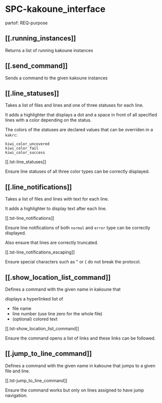 # SPC-kakoune_interface
partof: REQ-purpose
###

## [[.running_instances]]

Returns a list of running kakoune instances

## [[.send_command]]

Sends a command to the given kakoune instances

## [[.line_statuses]]

Takes a list of files and lines and one of three statuses for each line.

It adds a highlighter that displays a dot and a space in front of all specified lines
with a color depending on the status.

The colors of the statuses are declared values that can be overriden in a `kakrc`:

```
kiwi_color_uncovered
kiwi_color_fail
kiwi_color_success
```

[[.tst-line_statuses]]

Ensure line statuses of all three color types can be correctly displayed.

## [[.line_notifications]]

Takes a list of files and lines with text for each line.

It adds a highlighter to display text after each line.

[[.tst-line_notifications]]

Ensure line notifications of both `normal` and `error` type can be correctly displayed.

Also ensure that lines are correctly truncated.

[[.tst-line_notifications_escaping]]

Ensure special characters such as " or { do not break the protocol.

## [[.show_location_list_command]]

Defines a command with the given name in kakoune that

displays a hyperlinked list of

* file name
* line number (use line zero for the whole file)
* (optional) colored text

[[.tst-show_location_list_command]]

Ensure the command opens a list of links and these links can be followed.

## [[.jump_to_line_command]]

Defines a command with the given name in kakoune that jumps to a given file and line.

[[.tst-jump_to_line_command]]

Ensure the command works but only on lines assigned to have jump navigation.
